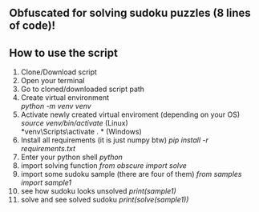 ## Obfuscated for solving sudoku puzzles (8 lines of code)!

## How to use the script

1) Clone/Download script
2) Open your terminal
3) Go to cloned/downloaded script path
4) Create virtual environment <br>
    *python -m venv venv*
5) Activate newly created virtual enviroment (depending on your OS)
    *source venv/bin/activate*  (Linux)    
    *venv\Scripts\activate . *   (Windows)
6) Install all requirements (it is just numpy btw)
    *pip install -r requirements.txt*
7) Enter your python shell
    *python*
8) import solving function
    *from obscure import solve*
9) import some sudoku sample (there are four of them)
    *from samples import sample1*
10) see how sudoku looks unsolved
    *print(sample1)*
11) solve and see solved sudoku
    *print(solve(sample1))*

